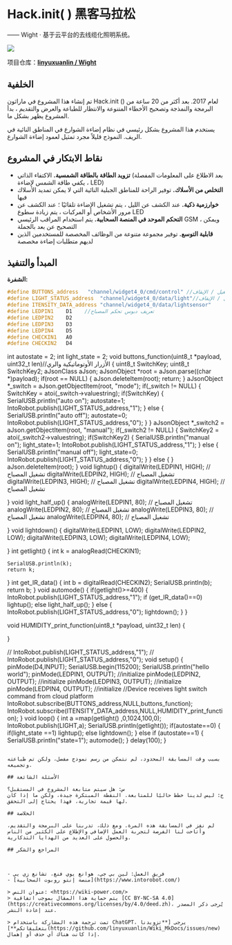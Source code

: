# Hack.init( ) 黑客马拉松

—— Wight · 基于云平台的去线缆化照明系统。

![](https://f004.backblazeb2.com/file/wiki-media/img/wight.jpg)

项目仓库：[**linyuxuanlin / Wight**](https://github.com/linyuxuanlin/Wight)

## الخلفية

تم إنشاء هذا المشروع في ماراثون Hack.init () لعام 2017. بعد أكثر من 20 ساعة من البرمجة والنمذجة وتصحيح الأخطاء المتنوعة والانتظار للطباعة والعرض والتقديم ، بدأ المشروع يظهر بشكل ما.

يستخدم هذا المشروع بشكل رئيسي في نظام إضاءة الشوارع في المناطق النائية في الريف. النموذج قليلاً مجرد تمثيل لعمود إضاءة الشوارع.

## نقاط الابتكار في المشروع

- **تزويد الطاقة بالطاقة الشمسية.** الاكتفاء الذاتي (بعد الاطلاع على المعلومات المفصلة ، يكفي طاقة الشمس لإضاءة LED)
- **التخلص من الأسلاك.** توفير الراحة للمناطق الجبلية النائية التي لا يمكن تمديد الأسلاك فيها
- **خوارزمية ذكية.** عند الكشف عن الليل ، يتم تشغيل الإضاءة تلقائيًا ؛ عند الكشف عن مرور الأشخاص أو المركبات ، يتم زيادة سطوع LED
- **التحكم الموحد في المنصة السحابية.** يتم استخدام المراقب الرئيسي GSM ، ويمكن التصحيح عن بعد بالجملة
- **قابلية التوسع.** توفير مجموعة متنوعة من الوظائف المخصصة للمستخدمين الذين لديهم متطلبات إضاءة مخصصة

## المبدأ والتنفيذ

**الشفرة:**

```cpp
#define BUTTONS_address   "channel/widget4_0/cmd/control" //أمر التشغيل / الإيقاف
#define LIGHT_STATUS_address  "channel/widget4_0/data/light"//حالة التشغيل / الإيقاف
#define ITENSITY_DATA_address "channel/widget4_0/data/lightsensor"
#define LEDPIN1    D1    //تعريف دبوس تحكم المصباح
#define LEDPIN2    D2
#define LEDPIN3    D3
#define LEDPIN4    D5
#define CHECKIN1   A0
#define CHECKIN2   D4
```

int autostate = 2;
int light_state = 2;
void buttons_function(uint8_t *payload, uint32_t len)//الأزرار الأوتوماتيكية والري
{
    uint8_t SwitchKey;
    uint8_t SwitchKey2;
    aJsonClass aJson;
    aJsonObject *root = aJson.parse((char *)payload);
    if(root == NULL)
    {
        aJson.deleteItem(root);
        return;
    }
    aJsonObject *_switch = aJson.getObjectItem(root, "mode");
    if(_switch != NULL)
    {
        SwitchKey = atoi(_switch->valuestring);
        if(SwitchKey)
        {
            SerialUSB.println("auto on");
            autostate=1;
             IntoRobot.publish(LIGHT_STATUS_address,"1");
        }
        else
        {
            SerialUSB.println("auto off");
            autostate=0;
             IntoRobot.publish(LIGHT_STATUS_address,"0");
        }
    }
    aJsonObject *_switch2 = aJson.getObjectItem(root, "manual");
    if(_switch2 != NULL)
    {
        SwitchKey2 = atoi(_switch2->valuestring);
        if(SwitchKey2)
        {
            SerialUSB.println("manual on");
            light_state=1;
             IntoRobot.publish(LIGHT_STATUS_address,"1");
        }
        else
        {
            SerialUSB.println("manual off");
            light_state=0;
             IntoRobot.publish(LIGHT_STATUS_address,"0");
        }
    }
    else
    {
    }
    aJson.deleteItem(root);
}
void lightup()
{
    digitalWrite(LEDPIN1, HIGH);    // تشغيل المصباح
    digitalWrite(LEDPIN2, HIGH);    // تشغيل المصباح
    digitalWrite(LEDPIN3, HIGH);    // تشغيل المصباح
    digitalWrite(LEDPIN4, HIGH);    // تشغيل المصباح

}
void light_half_up()
{
    analogWrite(LEDPIN1, 80);    // تشغيل المصباح
    analogWrite(LEDPIN2, 80);    // تشغيل المصباح
    analogWrite(LEDPIN3, 80);    // تشغيل المصباح
    analogWrite(LEDPIN4, 80);    // تشغيل المصباح

}
void lightdown()
{
    digitalWrite(LEDPIN1, LOW);
    digitalWrite(LEDPIN2, LOW);
    digitalWrite(LEDPIN3, LOW);
    digitalWrite(LEDPIN4, LOW);

}
int getlight()
{
    int k  = analogRead(CHECKIN1);

    SerialUSB.println(k);
    return k;
}
int get_IR_data()
{
    int b = digitalRead(CHECKIN2);
    SerialUSB.println(b);
    return b;
}
void automode()
{
    if(getlight()>=400)
    {
        IntoRobot.publish(LIGHT_STATUS_address,"1");
        if (get_IR_data()==0)
        lightup();
        else
        light_half_up();
    }
    else
    {
    IntoRobot.publish(LIGHT_STATUS_address,"0");
    lightdown();
    }
}

void HUMIDITY_print_function(uint8_t *payload, uint32_t len)
{

}

// IntoRobot.publish(LIGHT_STATUS_address,"1");
// IntoRobot.publish(LIGHT_STATUS_address,"0");
void setup()
{
    pinMode(D4,INPUT);
    SerialUSB.begin(115200);
    SerialUSB.println("hello world");
    pinMode(LEDPIN1, OUTPUT);    //initialize
    pinMode(LEDPIN2, OUTPUT);    //initialize
    pinMode(LEDPIN3, OUTPUT);    //initialize
    pinMode(LEDPIN4, OUTPUT);    //initialize
    //Device receives light switch command from cloud platform
    IntoRobot.subscribe(BUTTONS_address,NULL,buttons_function);
    IntoRobot.subscribe(ITENSITY_DATA_address,NULL,HUMIDITY_print_function);
}
void loop()
{
   int a =map(getlight() ,0,1024,100,0);
   IntoRobot.publish(LIGHT,a);
    SerialUSB.println(getlight());
    if(autostate==0)
    {
        if(light_state ==1)
        lightup();
        else
        lightdown();
    }
    else if (autostate==1)
    {
        SerialUSB.println("state=1");
        automode();
    }
    delay(100);
}
```

بسبب وقت المسابقة المحدود، لم نتمكن من رسم نموذج مفصل، ولكن تم طباعته وتجميعه.

## الأسئلة الشائعة

س: هل سيتم متابعة المشروع في المستقبل؟
ج: ليس لدينا خطط حاليًا للمتابعة. النقطة المبتكرة جيدة، ولكن ما إذا كان لها قيمة تجارية، فهذا يحتاج إلى التحقق.

## الخلاصة

لم نفز في المسابقة هذه المرة. ومع ذلك، تدربنا على البرمجة والتقديم، وأتاحت لنا الفرصة لتجربة العمل الإضافي والإطلاع على الكثير من الناس والحصول على العديد من الهدايا التذكارية.

## المراجع والشكر



- فريق العمل: لين بي جي، هوانغ يوي فنغ، تشانغ زي يي
- [منصة إنتو روبوت السحابية](https://www.intorobot.com/)

> عنوان النص: <https://wiki-power.com/>  
> يتم حماية هذا المقال بموجب اتفاقية [CC BY-NC-SA 4.0](https://creativecommons.org/licenses/by/4.0/deed.zh)، يُرجى ذكر المصدر عند إعادة النشر.

> تمت ترجمة هذه المشاركة باستخدام ChatGPT، يرجى [**تزويدنا بتعليقاتكم**](https://github.com/linyuxuanlin/Wiki_MkDocs/issues/new) إذا كانت هناك أي حذف أو إهمال.